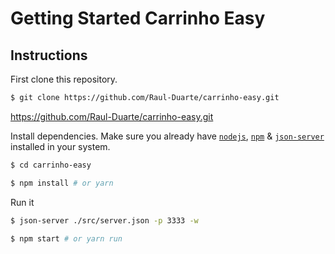 # Getting Started Carrinho Easy

## Instructions

First clone this repository.
```bash
$ git clone https://github.com/Raul-Duarte/carrinho-easy.git
```
https://github.com/Raul-Duarte/carrinho-easy.git

Install dependencies. Make sure you already have [`nodejs`](https://nodejs.org/en/), [`npm`](https://www.npmjs.com/) & [`json-server`](https://www.npmjs.com/package/json-server) installed in your system.

```bash
$ cd carrinho-easy
```

```bash
$ npm install # or yarn
```

Run it
```bash
$ json-server ./src/server.json -p 3333 -w 
```
```bash
$ npm start # or yarn run 
```
